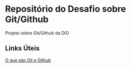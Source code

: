 # Repositório do Desafio sobre Git/Github
Projeto sobre Git/Github da DIO


## Links Úteis 
[O que são Git e Github](https://blog.betrybe.com/tecnologia/git-e-github/)
